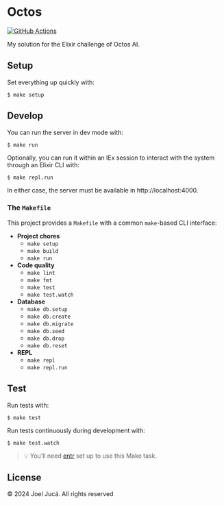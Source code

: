 # Octos

[![GitHub Actions](https://github.com/joeljuca/octos/actions/workflows/elixir.yaml/badge.svg)](https://github.com/joeljuca/octos/actions/workflows/elixir.yaml)

My solution for the Elixir challenge of Octos AI.

## Setup

Set everything up quickly with:

```
$ make setup
```

## Develop

You can run the server in dev mode with:

```
$ make run
```

Optionally, you can run it within an IEx session to interact with the system through an Elixir CLI with:

```
$ make repl.run
```

In either case, the server must be available in http://localhost:4000.

### The `Makefile`

This project provides a `Makefile` with a common `make`-based CLI interface:

- **Project chores**
  - `make setup`
  - `make build`
  - `make run`
- **Code quality**
  - `make lint`
  - `make fmt`
  - `make test`
  - `make test.watch`
- **Database**
  - `make db.setup`
  - `make db.create`
  - `make db.migrate`
  - `make db.seed`
  - `make db.drop`
  - `make db.reset`
- **REPL**
  - `make repl`
  - `make repl.run`

## Test

Run tests with:

```
$ make test
```

Run tests continuously during development with:

```
$ make test.watch
```

> 💡 You'll need [entr](https://github.com/eradman/entr) set up to use this Make task.

## License

&copy; 2024 Joel Jucá. All rights reserved
